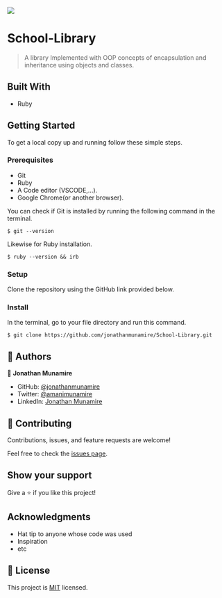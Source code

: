 ![](https://img.shields.io/badge/Microverse-blueviolet)

# School-Library

> A library Implemented with OOP concepts of encapsulation and inheritance using objects and classes.

## Built With

- Ruby

## Getting Started

To get a local copy up and running follow these simple steps.

### Prerequisites

- Git
- Ruby
- A Code editor (VSCODE,...).
- Google Chrome(or another browser).

You can check if Git is installed by running the following command in the terminal.

```
$ git --version
```

Likewise for Ruby installation.

```
$ ruby --version && irb
```

### Setup

Clone the repository using the GitHub link provided below.

### Install

In the terminal, go to your file directory and run this command.

```
$ git clone https://github.com/jonathanmunamire/School-Library.git
```

## 👥 Authors

👤 **Jonathan Munamire**

- GitHub: [@jonathanmunamire](https://github.com/jonathanmunamire)
- Twitter: [@amanimunamire](https://twitter.com/amanimunamire)
- LinkedIn: [Jonathan Munamire](https://www.linkedin.com/in/jonathanmunamire/)

## 🤝 Contributing

Contributions, issues, and feature requests are welcome!

Feel free to check the [issues page](../../issues/).

## Show your support

Give a ⭐️ if you like this project!

## Acknowledgments

- Hat tip to anyone whose code was used
- Inspiration
- etc

## 📝 License

This project is [MIT](./LICENSE) licensed.
